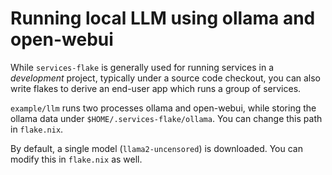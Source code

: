 # Running local LLM using ollama and open-webui

While `services-flake` is generally used for running services in a *development* project, typically under a source code checkout, you can also write flakes to derive an end-user app which runs a group of services. 

`example/llm` runs two processes ollama and open-webui, while storing the ollama data under `$HOME/.services-flake/ollama`. You can change this path in `flake.nix`.

By default, a single model (`llama2-uncensored`) is downloaded. You can modify this in `flake.nix` as well.
